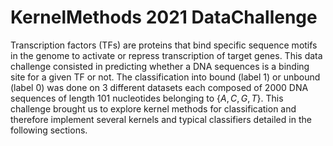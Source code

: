 # KernelMethods 2021 DataChallenge

Transcription factors (TFs) are proteins that bind specific sequence motifs in the genome to activate or repress transcription of target genes. This data challenge consisted in predicting whether a DNA sequences is a binding site for a given TF or not. The classification into bound (label $1$) or unbound (label $0$) was done on 3 different datasets each composed of 2000 DNA sequences of length 101 nucleotides belonging to $\{A,C,G,T\}$. This challenge brought us to explore kernel methods for classification and therefore implement several kernels and typical classifiers detailed in the following sections.

